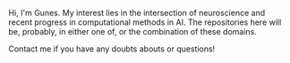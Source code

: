 Hi, I'm Gunes. My interest lies in the intersection of neuroscience and recent progress in computational
methods in AI. The repositories here will be, probably, in either one of, or the combination of these
domains.

Contact me if you have any doubts abouts or questions!
